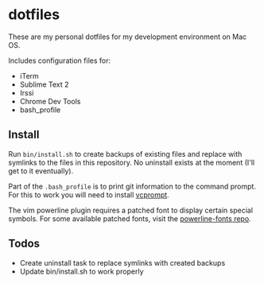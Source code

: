 dotfiles
========

These are my personal dotfiles for my development environment on Mac OS.

Includes configuration files for:
- iTerm
- Sublime Text 2
- Irssi
- Chrome Dev Tools
- bash_profile

Install
-------

Run ```bin/install.sh``` to create backups of existing files and replace with symlinks to the files in this repository. No uninstall exists at the moment (I'll get to it eventually).

Part of the ```.bash_profile``` is to print git information to the command prompt. For this to work you will need to install [vcprompt](https://github.com/djl/vcprompt).

The vim powerline plugin requires a patched font to display certain special symbols. For some available patched fonts, visit the [powerline-fonts repo](https://github.com/Lokaltog/powerline-fonts).

Todos
-----
- Create uninstall task to replace symlinks with created backups
- Update bin/install.sh to work properly